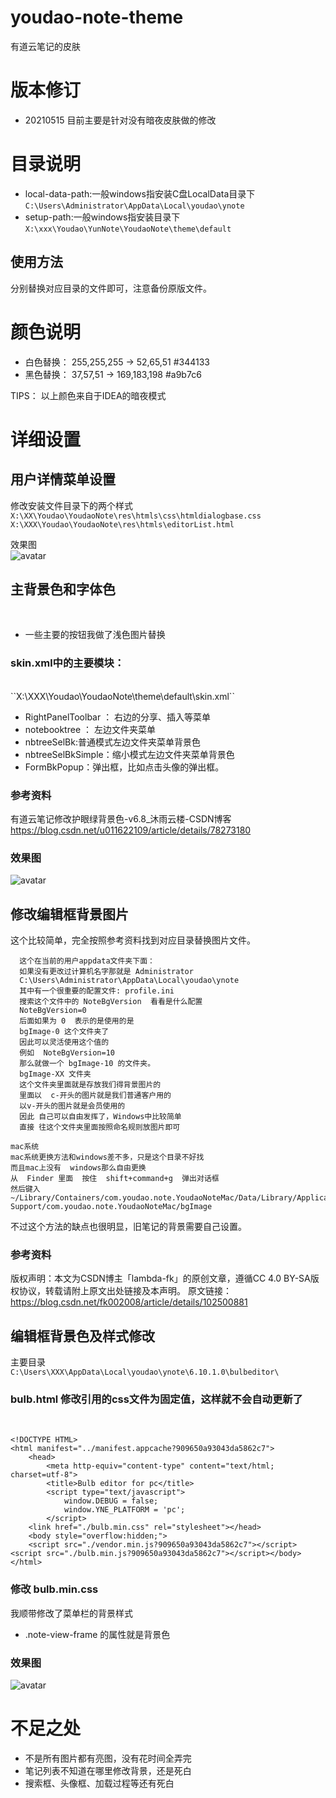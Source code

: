 # youdao-note-theme
有道云笔记的皮肤

# 版本修订
- 20210515 目前主要是针对没有暗夜皮肤做的修改

# 目录说明
- local-data-path:一般windows指安装C盘LocalData目录下
```C:\Users\Administrator\AppData\Local\youdao\ynote```
- setup-path:一般windows指安装目录下
```X:\xxx\Youdao\YunNote\YoudaoNote\theme\default```

## 使用方法
分别替换对应目录的文件即可，注意备份原版文件。

# 颜色说明
- 白色替换： 255,255,255   -> 52,65,51  #344133
- 黑色替换： 37,57,51 ->  169,183,198  #a9b7c6

TIPS： 以上颜色来自于IDEA的暗夜模式

# 详细设置
## 用户详情菜单设置
修改安装文件目录下的两个样式
```X:\XX\Youdao\YoudaoNote\res\htmls\css\htmldialogbase.css```
```X:\XXX\Youdao\YoudaoNote\res\htmls\editorList.html```

效果图
<br>
![avatar](./editorList.png)

## 主背景色和字体色
<br>

- 一些主要的按钮我做了浅色图片替换

### skin.xml中的主要模块：
<br>
``X:\XXX\Youdao\YoudaoNote\theme\default\skin.xml``
<br>

- RightPanelToolbar  ： 右边的分享、插入等菜单
- notebooktree ： 左边文件夹菜单
- nbtreeSelBk:普通模式左边文件夹菜单背景色
- nbtreeSelBkSimple：缩小模式左边文件夹菜单背景色
- FormBkPopup：弹出框，比如点击头像的弹出框。

### 参考资料
有道云笔记修改护眼绿背景色-v6.8_沐雨云楼-CSDN博客  https://blog.csdn.net/u011622109/article/details/78273180

### 效果图
![avatar](./skin.png)

## 修改编辑框背景图片
这个比较简单，完全按照参考资料找到对应目录替换图片文件。
```windows系统
  这个在当前的用户appdata文件夹下面：
  如果没有更改过计算机名字那就是 Administrator
  C:\Users\Administrator\AppData\Local\youdao\ynote
  其中有一个很重要的配置文件: profile.ini
  搜索这个文件中的 NoteBgVersion  看看是什么配置
  NoteBgVersion=0
  后面如果为 0  表示的是使用的是 
  bgImage-0 这个文件夹了
  因此可以灵活使用这个值的
  例如  NoteBgVersion=10
  那么就做一个 bgImage-10 的文件夹。
  bgImage-XX 文件夹
  这个文件夹里面就是存放我们得背景图片的
  里面以  c-开头的图片就是我们普通客户用的
  以v-开头的图片就是会员使用的
  因此 自己可以自由发挥了，Windows中比较简单
  直接 往这个文件夹里面按照命名规则放图片即可
```

```
mac系统
mac系统更换方法和windows差不多，只是这个目录不好找
而且mac上没有  windows那么自由更换
从  Finder 里面  按住  shift+command+g  弹出对话框
然后键入
~/Library/Containers/com.youdao.note.YoudaoNoteMac/Data/Library/Application Support/com.youdao.note.YoudaoNoteMac/bgImage
```

不过这个方法的缺点也很明显，旧笔记的背景需要自己设置。

### 参考资料
版权声明：本文为CSDN博主「lambda-fk」的原创文章，遵循CC 4.0 BY-SA版权协议，转载请附上原文出处链接及本声明。
原文链接：https://blog.csdn.net/fk002008/article/details/102500881

## 编辑框背景色及样式修改
主要目录
<br>
```C:\Users\XXX\AppData\Local\youdao\ynote\6.10.1.0\bulbeditor\```

### bulb.html 修改引用的css文件为固定值，这样就不会自动更新了
<br>

```
<!DOCTYPE HTML>
<html manifest="../manifest.appcache?909650a93043da5862c7">
    <head>
        <meta http-equiv="content-type" content="text/html; charset=utf-8">
        <title>Bulb editor for pc</title>
        <script type="text/javascript">
            window.DEBUG = false;
            window.YNE_PLATFORM = 'pc';
        </script>
    <link href="./bulb.min.css" rel="stylesheet"></head>
    <body style="overflow:hidden;">
    <script src="./vendor.min.js?909650a93043da5862c7"></script><script src="./bulb.min.js?909650a93043da5862c7"></script></body>
</html>
```

### 修改 bulb.min.css

我顺带修改了菜单栏的背景样式

- .note-view-frame  的属性就是背景色

### 效果图
![avatar](./skin.png)


# 不足之处
- 不是所有图片都有亮图，没有花时间全弄完
- 笔记列表不知道在哪里修改背景，还是死白
- 搜索框、头像框、加载过程等还有死白

















